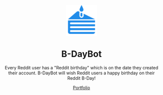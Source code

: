 <div align="center">
    <a href="https://www.reddit.com/user/B-DayBot" target="_blank" rel="noopener">
        <img src="B-DayBot.svg" alt="B-DayBot" width="100">
    </a>
    <h1>B-DayBot</h1>
    <p>Every Reddit user has a "Reddit birthday" which is on the date they created their account. B-DayBot will wish Reddit users a happy birthday on their Reddit B-Day!</p>
    <a href="https://al-saba.com/" target="_blank" rel="noopener">Portfolio</a>
</div>

